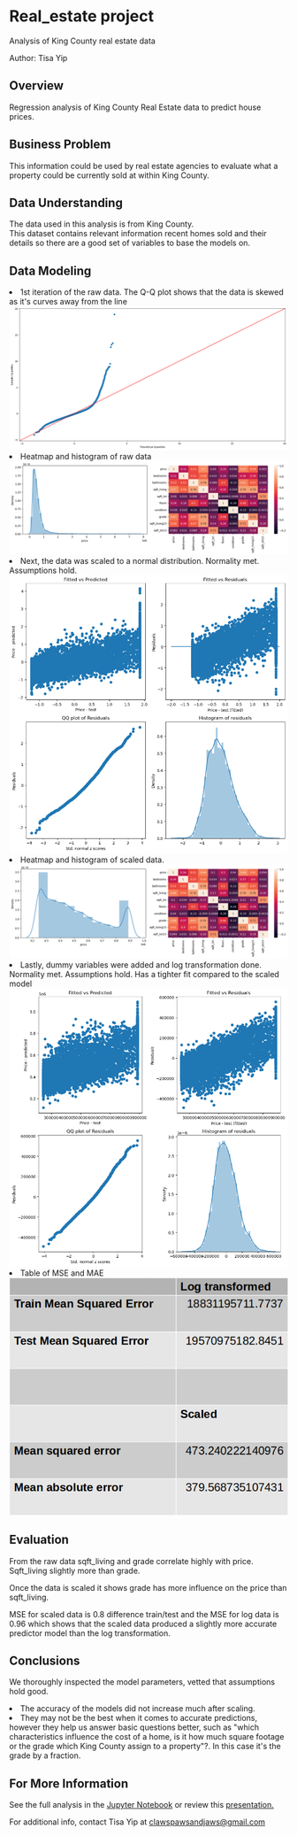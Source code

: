 # Real_estate project
 Analysis of King County real estate data

Author: Tisa Yip

## Overview

Regression analysis of King County Real Estate data to predict house prices.


## Business Problem

This information could be used by real estate agencies to evaluate what a property could be currently sold at within King County.

## Data Understanding

The data used in this analysis is from King County. <br>This dataset contains relevant information recent homes sold and their details so there are a good set of variables to base the models on.

## Data Modeling

<li>1st iteration of the raw data. The Q-Q plot shows that the data is skewed as it's curves away from the line 
</li>
<img src="https://github.com/xSTILETTOx/Project2_Xi/blob/main/image-4.png" alt="Alt text" style="max-width: 100%;">
<br>
<li>Heatmap and histogram of raw data</li>
<img src=https://github.com/xSTILETTOx/Project2_Xi/blob/main/heatmap_raw.png alt="Alt text" style="max-width: 100%;">
<br>
<li>Next, the data was scaled to a normal distribution. Normality met. Assumptions hold.</li>
<img src=https://github.com/xSTILETTOx/Project2_Xi/blob/main/image-3.png alt="Alt text" style="max-width: 100%;">
<br>
<li>Heatmap and histogram of scaled data.</li>
<img src=https://github.com/xSTILETTOx/Project2_Xi/blob/main/heatmap_scaled.png alt="Alt text" style="max-width: 100%;">
<br>
<li>Lastly, dummy variables were added and log transformation done. Normality met. Assumptions hold. Has a tighter fit compared to the scaled model</li>
<img src="https://github.com/xSTILETTOx/Project2_Xi/blob/main/image-2.png" alt="Alt text" style="max-width: 100%;">
<br>
<li>Table of MSE and MAE</li>
<img src="image-6.png" alt="Alt text" style="max-width: 100%;">

## Evaluation
From the raw data sqft_living and grade correlate highly with price. Sqft_living slightly more than grade.

Once the data is scaled it shows grade has more influence on the price than sqft_living.

MSE for scaled data is 0.8 difference train/test and the MSE for log data is 0.96 which shows that the scaled data produced a slightly more accurate predictor model than the log transformation.


## Conclusions
 We thoroughly inspected the model parameters, vetted that assumptions hold good.</li>
<li> The accuracy of the models did not increase much after scaling. </li>
<li> They may not be the best when it comes to accurate predictions, however they help us answer basic questions better, such as "which characteristics influence the cost of a home, is it how much square footage or the grade which King County assign to a property"?. In this case it's the grade by a fraction.</li>

## For More Information
See the full analysis in the <a href=https://github.com/xSTILETTOx/Project2_Xi/blob/main/Project2_Final1.ipynb>Jupyter Notebook</a> or review this <a href="King_County_Presentation.pdf">presentation.</a>

For additional info, contact Tisa Yip at 
<a href="mailto:clawspawsandjaws@gmail.com"> clawspawsandjaws@gmail.com </a>

